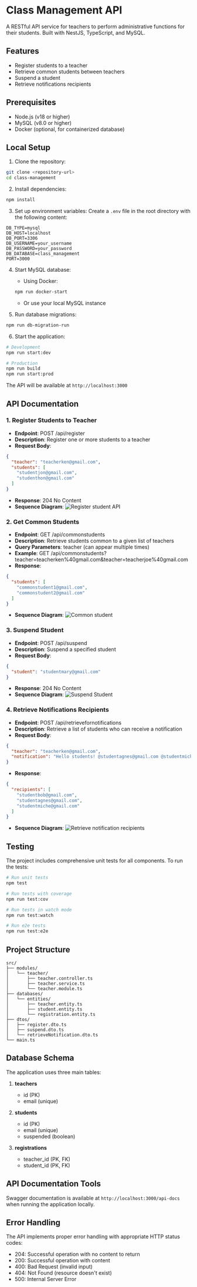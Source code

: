 # Class Management API

A RESTful API service for teachers to perform administrative functions for their students. Built with NestJS, TypeScript, and MySQL.

## Features

- Register students to a teacher
- Retrieve common students between teachers
- Suspend a student
- Retrieve notifications recipients

## Prerequisites

- Node.js (v18 or higher)
- MySQL (v8.0 or higher)
- Docker (optional, for containerized database)

## Local Setup

1. Clone the repository:
```bash
git clone <repository-url>
cd class-management
```

2. Install dependencies:
```bash
npm install
```

3. Set up environment variables:
Create a `.env` file in the root directory with the following content:
```env
DB_TYPE=mysql
DB_HOST=localhost
DB_PORT=3306
DB_USERNAME=your_username
DB_PASSWORD=your_password
DB_DATABASE=class_management
PORT=3000
```

4. Start MySQL database:
   - Using Docker:
   ```bash
   npm run docker-start
   ```
   - Or use your local MySQL instance

5. Run database migrations:
```bash
npm run db-migration-run
```

6. Start the application:
```bash
# Development
npm run start:dev

# Production
npm run build
npm run start:prod
```

The API will be available at `http://localhost:3000`

## API Documentation

### 1. Register Students to Teacher
- **Endpoint**: POST /api/register
- **Description**: Register one or more students to a teacher
- **Request Body**:
```json
{
  "teacher": "teacherken@gmail.com",
  "students": [
    "studentjon@gmail.com",
    "studenthon@gmail.com"
  ]
}
```
- **Response**: 204 No Content
- **Sequence Diagram**:
![Register student API](https://github.com/user-attachments/assets/9c663aad-cffe-45e5-886c-d617a508a1f7)

### 2. Get Common Students
- **Endpoint**: GET /api/commonstudents
- **Description**: Retrieve students common to a given list of teachers
- **Query Parameters**: teacher (can appear multiple times)
- **Example**: GET /api/commonstudents?teacher=teacherken%40gmail.com&teacher=teacherjoe%40gmail.com
- **Response**:
```json
{
  "students": [
    "commonstudent1@gmail.com",
    "commonstudent2@gmail.com"
  ]
}
```
- **Sequence Diagram**:
![Common student](https://github.com/user-attachments/assets/db5fc2eb-772c-4d33-87c0-8a663fa6b7d9)

### 3. Suspend Student
- **Endpoint**: POST /api/suspend
- **Description**: Suspend a specified student
- **Request Body**:
```json
{
  "student": "studentmary@gmail.com"
}
```
- **Response**: 204 No Content
- **Sequence Diagram**:
![Suspend Student](https://github.com/user-attachments/assets/fcaeede0-ef81-40d2-a3fd-55870993804f)

### 4. Retrieve Notifications Recipients
- **Endpoint**: POST /api/retrievefornotifications
- **Description**: Retrieve a list of students who can receive a notification
- **Request Body**:
```json
{
  "teacher": "teacherken@gmail.com",
  "notification": "Hello students! @studentagnes@gmail.com @studentmiche@gmail.com"
}
```
- **Response**:
```json
{
  "recipients": [
    "studentbob@gmail.com",
    "studentagnes@gmail.com",
    "studentmiche@gmail.com"
  ]
}
```
- **Sequence Diagram**:
![Retrieve notification recipients](https://github.com/user-attachments/assets/140da7f9-2aef-4557-8151-2c403a6e9d1d)

## Testing

The project includes comprehensive unit tests for all components. To run the tests:

```bash
# Run unit tests
npm test

# Run tests with coverage
npm run test:cov

# Run tests in watch mode
npm run test:watch

# Run e2e tests
npm run test:e2e
```

## Project Structure

```
src/
├── modules/
│   └── teacher/
│       ├── teacher.controller.ts
│       ├── teacher.service.ts
│       └── teacher.module.ts
├── databases/
│   └── entities/
│       ├── teacher.entity.ts
│       ├── student.entity.ts
│       └── registration.entity.ts
├── dtos/
│   ├── register.dto.ts
│   ├── suspend.dto.ts
│   └── retrieveNotification.dto.ts
└── main.ts
```

## Database Schema

The application uses three main tables:

1. **teachers**
   - id (PK)
   - email (unique)

2. **students**
   - id (PK)
   - email (unique)
   - suspended (boolean)

3. **registrations**
   - teacher_id (PK, FK)
   - student_id (PK, FK)

## API Documentation Tools

Swagger documentation is available at `http://localhost:3000/api-docs` when running the application locally.

## Error Handling

The API implements proper error handling with appropriate HTTP status codes:

- 204: Successful operation with no content to return
- 200: Successful operation with content
- 400: Bad Request (invalid input)
- 404: Not Found (resource doesn't exist)
- 500: Internal Server Error


